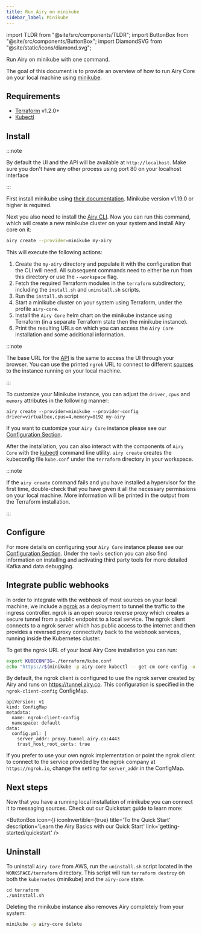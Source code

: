 ```yaml
---
title: Run Airy on minikube
sidebar_label: Minikube
---
```


import TLDR from "@site/src/components/TLDR";
import ButtonBox from "@site/src/components/ButtonBox";
import DiamondSVG from "@site/static/icons/diamond.svg";

<TLDR>
Run Airy on minikube with one command.
</TLDR>

The goal of this document is to provide an overview of how to run Airy Core on
your local machine using [minikube](https://minikube.sigs.k8s.io/).

## Requirements

- [Terraform](https://learn.hashicorp.com/tutorials/terraform/install-cli) v1.2.0+
- [Kubectl](https://kubernetes.io/docs/tasks/tools/)

## Install

:::note

By default the UI and the API will be available at `http://localhost`.
Make sure you don't have any other process using port 80 on your localhost interface

:::

First install minikube using [their documentation](https://kubernetes.io/de/docs/tasks/tools/install-minikube/). Minikube version v1.19.0 or higher is required.

Next you also need to install the [Airy CLI](cli/introduction.md). Now you can run this command, which will create a new
minikube cluster on your system and install Airy core on it:

```bash
airy create --provider=minikube my-airy
```

This will execute the following actions:

1. Create the `my-airy` directory and populate it with the configuration that the CLI will need. All subsequent commands need to either be run from this directory or use the `--workspace` flag.
2. Fetch the required Terraform modules in the `terraform` subdirectory, including the `install.sh` and `uninstall.sh` scripts.
3. Run the `install.sh` script
4. Start a minikube cluster on your system using Terraform, under the profile `airy-core`.
5. Install the `Airy Core` helm chart on the minikube instance using Terraform (in a separate Terraform state then the minikube instance).
6. Print the resulting URLs on which you can access the `Airy Core` installation and some additional information.

:::note

The base URL for the [API](../../api/introduction.md) is the same to access the UI through your browser.
You can use the printed `ngrok` URL to connect to different [sources](../../connectors/sources/introduction.md) to the instance running on your local machine.

:::

To customize your Minikube instance, you can adjust the `driver`, `cpus` and `memory` attributes in the following manner:

```
airy create --provider=minikube --provider-config driver=virtualbox,cpus=4,memory=8192 my-airy
```

If you want to customize your `Airy Core` instance please see our [Configuration
Section](configuration.md).

After the installation, you can also interact with the components of `Airy Core` with the [kubectl](https://kubernetes.io/docs/tasks/tools/) command line utility. `airy create` creates the kubeconfig file `kube.conf` under the `terraform` directory in your workspace.

:::note

If the `airy create` command fails and you have installed a hypervisor for the first time, double-check that you have given it all the necessary permissions on your local machine. More information will be printed in the output from the Terraform installation.

:::

## Configure

For more details on configuring your `Airy Core` instance please see our [Configuration Section](configuration.md). Under the `tools` section you can also find information on installing and activating third party tools for more detailed Kafka and data debugging.

## Integrate public webhooks

In order to integrate with the webhook of most sources on your local machine, we
include a [ngrok](https://ngrok.com/) as a deployment to tunnel the traffic to
the ingress controller. ngrok is an open source reverse proxy which creates a
secure tunnel from a public endpoint to a local service. The ngrok client
connects to a ngrok server which has public access to the internet and then
provides a reversed proxy connectivity back to the webhook services, running
inside the Kubernetes cluster.

To get the ngrok URL of your local Airy Core installation you can run:

```sh
export KUBECONFIG=./terraform/kube.conf
echo "https://$(minikube -p airy-core kubectl -- get cm core-config -o jsonpath='{.data.CORE_ID}').tunnel.airy.co"
```

By default, the ngrok client is configured to use the ngrok server created by
Airy and runs on https://tunnel.airy.co. This configuration is specified in
the `ngrok-client-config` ConfigMap.

```
apiVersion: v1
kind: ConfigMap
metadata:
  name: ngrok-client-config
  namespace: default
data:
  config.yml: |
    server_addr: proxy.tunnel.airy.co:4443
    trust_host_root_certs: true
```

If you prefer to use your own ngrok implementation or point the ngrok client to
connect to the service provided by the ngrok company at `https://ngrok.io`,
change the setting for `server_addr` in the ConfigMap.

## Next steps

Now that you have a running local installation of minikube you can connect it to
messaging sources. Check out our Quickstart guide to learn more:

<ButtonBox
icon={<DiamondSVG />}
iconInvertible={true}
title='To the Quick Start'
description='Learn the Airy Basics with our Quick Start'
link='getting-started/quickstart'
/>

## Uninstall

To uninstall `Airy Core` from AWS, run the `uninstall.sh` script located in the `WORKSPACE/terraform` directory. This script will run `terraform destroy` on both the `kubernetes` (minikube) and the `airy-core` state.

```
cd terraform
./uninstall.sh
```

Deleting the minikube instance also removes Airy completely from your system:

```sh
minikube -p airy-core delete
```
